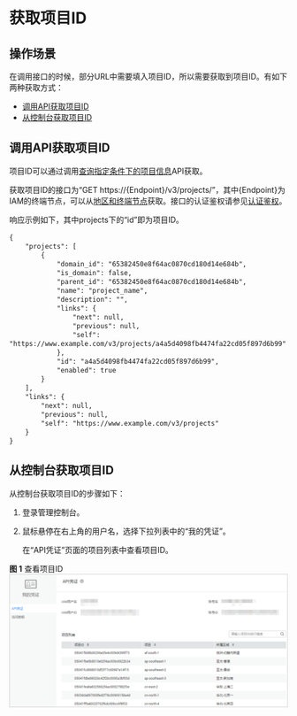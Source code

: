 # 获取项目ID<a name="nat_api_0041"></a>

## 操作场景<a name="zh-cn_topic_0121673684_section136545262478"></a>

在调用接口的时候，部分URL中需要填入项目ID，所以需要获取到项目ID。有如下两种获取方式：

-   [调用API获取项目ID](#zh-cn_topic_0121673684_section86806471133)
-   [从控制台获取项目ID](#zh-cn_topic_0121673684_section11508201712212)

## 调用API获取项目ID<a name="zh-cn_topic_0121673684_section86806471133"></a>

项目ID可以通过调用[查询指定条件下的项目信息](https://support.huaweicloud.com/api-iam/zh-cn_topic_0057845625.html)API获取。

获取项目ID的接口为“GET https://\{Endpoint\}/v3/projects/”，其中\{Endpoint\}为IAM的终端节点，可以从[地区和终端节点](https://developer.huaweicloud.com/endpoint)获取。接口的认证鉴权请参见[认证鉴权](认证鉴权.md#zh-cn_topic_0083011470)。

响应示例如下，其中projects下的“id”即为项目ID。

```
{
    "projects": [
        {
            "domain_id": "65382450e8f64ac0870cd180d14e684b",
            "is_domain": false,
            "parent_id": "65382450e8f64ac0870cd180d14e684b",
            "name": "project_name",
            "description": "",
            "links": {
                "next": null,
                "previous": null,
                "self": "https://www.example.com/v3/projects/a4a5d4098fb4474fa22cd05f897d6b99"
            },
            "id": "a4a5d4098fb4474fa22cd05f897d6b99",
            "enabled": true
        }
    ],
    "links": {
        "next": null,
        "previous": null,
        "self": "https://www.example.com/v3/projects"
    }
}
```

## 从控制台获取项目ID<a name="zh-cn_topic_0121673684_section11508201712212"></a>

从控制台获取项目ID的步骤如下：

1.  登录管理控制台。
2.  鼠标悬停在右上角的用户名，选择下拉列表中的“我的凭证”。

    在“API凭证”页面的项目列表中查看项目ID。


**图 1**  查看项目ID<a name="zh-cn_topic_0121673684_fig153321731184811"></a>  
![](figures/查看项目ID.png "查看项目ID")

